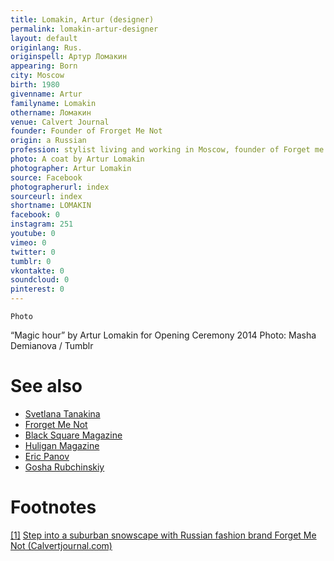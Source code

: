 ```yaml
---
title: Lomakin, Artur (designer)
permalink: lomakin-artur-designer
layout: default
originlang: Rus.
originspell: Артур Ломакин
appearing: Born
city: Moscow
birth: 1980
givenname: Artur
familyname: Lomakin
othername: Ломакин
venue: Calvert Journal
founder: Founder of Frorget Me Not
origin: a Russian
profession: stylist living and working in Moscow, founder of Forget me not brand
photo: A coat by Artur Lomakin
photographer: Artur Lomakin
source: Facebook
photographerurl: index
sourceurl: index
shortname: LOMAKIN
facebook: 0
instagram: 251
youtube: 0
vimeo: 0
twitter: 0
tumblr: 0
vkontakte: 0
soundcloud: 0
pinterest: 0
---
```


`Photo`

“Magic hour” by Artur Lomakin for Opening Ceremony 2014
Photo: Masha Demianova / Tumblr

# See also

+ [Svetlana Tanakina](index)
+ [Frorget Me Not](index)
+ [Black Square Magazine](index)
+ [Huligan Magazine](index)
+ [Eric Panov](index)
+ [Gosha Rubchinskiy](index)

# Footnotes

[[1]](#a1) <span id="f1"></span> [Step into a suburban snowscape with Russian fashion brand Forget Me Not (Calvertjournal.com)](https://www.calvertjournal.com/news/show/7464/step-into-a-suburban-snowscape-with-russian-fashion-brand-forget-me-not)
